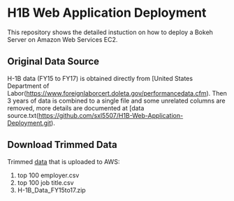 # H1B Web Application Deployment
This repository shows the detailed instuction on how to deploy a Bokeh Server on Amazon Web Services EC2.

## Original Data Source
H-1B data (FY15 to FY17) is obtained directly from [United States Department of Labor(https://www.foreignlaborcert.doleta.gov/performancedata.cfm). Then 3 years of data is combined to a single file and some unrelated columns are removed, more details are documented at [data source.txt(https://github.com/sxl5507/H1B-Web-Application-Deployment.git).

## Download Trimmed Data
Trimmed [data](https://github.com/sxl5507/H1B-Web-Application.git) that is uploaded to AWS:
1. top 100 employer.csv
2. top 100 job title.csv
3. H-1B_Data_FY15to17.zip

